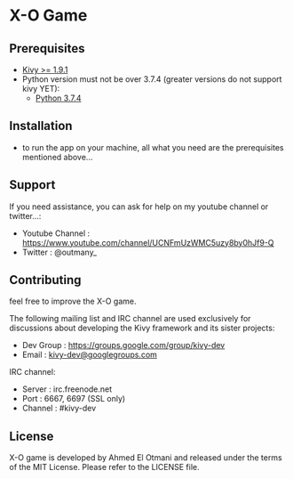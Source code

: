 X-O Game
=============

Prerequisites
-------------

- [Kivy >= 1.9.1](http://kivy.org/#download)
- Python version must not be over 3.7.4 (greater versions do not support kivy YET):
    - [Python 3.7.4](https://www.python.org/downloads/release/python-374/)


Installation
------------
- to run the app on your machine, all what you need are the prerequisites mentioned above...

<!-- ![ScreenShot1](https://raw.github.com/kivy/kivy-designer/master/kivy_designer.png) -->

Support
-------

If you need assistance, you can ask for help on my youtube channel or twitter...:

* Youtube Channel : https://www.youtube.com/channel/UCNFmUzWMC5uzy8by0hJf9-Q
* Twitter      : @outmany_

Contributing
------------

feel free to improve the X-O game.

The following mailing list and IRC channel are used exclusively for
discussions about developing the Kivy framework and its sister projects:

* Dev Group : https://groups.google.com/group/kivy-dev
* Email     : kivy-dev@googlegroups.com

IRC channel:

* Server  : irc.freenode.net
* Port    : 6667, 6697 (SSL only)
* Channel : #kivy-dev

License
-------

X-O game is developed by Ahmed El Otmani and released under the terms of the MIT License. Please refer to the
LICENSE file.
